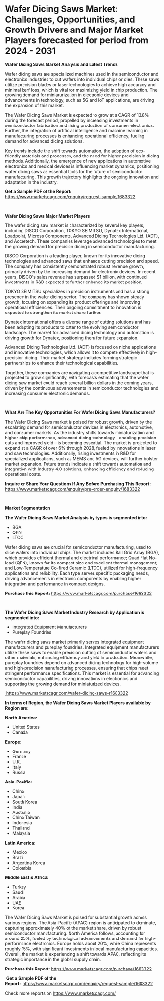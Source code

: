<p><h1>Wafer Dicing Saws Market: Challenges, Opportunities, and Growth Drivers and Major Market Players forecasted for period from 2024 - 2031</h1></p><p><strong>Wafer Dicing Saws Market Analysis and Latest Trends</strong></p>
<p><p>Wafer dicing saws are specialized machines used in the semiconductor and electronics industries to cut wafers into individual chips or dies. These saws utilize precision blades or laser technologies to achieve high accuracy and minimal kerf loss, which is vital for maximizing yield in chip production. The growing demand for miniaturization in electronic devices and advancements in technology, such as 5G and IoT applications, are driving the expansion of this market.</p><p>The Wafer Dicing Saws Market is expected to grow at a CAGR of 13.8% during the forecast period, propelled by increasing investments in semiconductor fabrication and rising production of consumer electronics. Further, the integration of artificial intelligence and machine learning in manufacturing processes is enhancing operational efficiency, fueling demand for advanced dicing solutions.</p><p>Key trends include the shift towards automation, the adoption of eco-friendly materials and processes, and the need for higher precision in dicing methods. Additionally, the emergence of new applications in automotive electronics and medical devices is influencing market dynamics, positioning wafer dicing saws as essential tools for the future of semiconductor manufacturing. This growth trajectory highlights the ongoing innovation and adaptation in the industry.</p></p>
<p><strong>Get a Sample PDF of the Report:&nbsp;</strong> <a href="https://www.marketscagr.com/enquiry/request-sample/1683322?utm_campaign=1848&utm_medium=2&utm_source=Github&utm_content=ia&utm_term=30122024&utm_id=wafer-dicing-saws">https://www.marketscagr.com/enquiry/request-sample/1683322</a></p>
<p>&nbsp;</p>
<p><strong>Wafer Dicing Saws Major Market Players</strong></p>
<p><p>The wafer dicing saw market is characterized by several key players, including DISCO Corporation, TOKYO SEIMITSU, Dynatex International, Loadpoint, Micross Components, Advanced Dicing Technologies Ltd. (ADT), and Accretech. These companies leverage advanced technologies to meet the growing demand for precision dicing in semiconductor manufacturing.</p><p>DISCO Corporation is a leading player, known for its innovative dicing technologies and advanced saws that enhance cutting precision and speed. The company has consistently demonstrated robust revenue growth, primarily driven by the increasing demand for electronic devices. In recent years, DISCO's sales revenue has surpassed $1 billion, with continued investments in R&D expected to further enhance its market position.</p><p>TOKYO SEIMITSU specializes in precision instruments and has a strong presence in the wafer dicing sector. The company has shown steady growth, focusing on expanding its product offerings and improving operational efficiencies. Their ongoing commitment to innovation is expected to strengthen its market share further.</p><p>Dynatex International offers a diverse range of cutting solutions and has been adapting its products to cater to the evolving semiconductor landscape. The market for advanced dicing technology and automation is driving growth for Dynatex, positioning them for future expansion.</p><p>Advanced Dicing Technologies Ltd. (ADT) is focused on niche applications and innovative technologies, which allows it to compete effectively in high-precision dicing. Their market strategy includes forming strategic partnerships to enhance their technological capabilities.</p><p>Together, these companies are navigating a competitive landscape that is projected to grow significantly, with forecasts estimating that the wafer dicing saw market could reach several billion dollars in the coming years, driven by the continuous advancements in semiconductor technologies and increasing consumer electronic demands.</p></p>
<p>&nbsp;</p>
<p><strong>What Are The Key Opportunities For Wafer Dicing Saws Manufacturers?</strong></p>
<p><p>The Wafer Dicing Saws market is poised for robust growth, driven by the escalating demand for semiconductor devices in electronics, automotive, and consumer markets. As the industry shifts towards miniaturization and higher chip performance, advanced dicing technology—enabling precision cuts and improved yield—is becoming essential. The market is projected to expand at a CAGR of over 6% through 2028, fueled by innovations in laser and saw technologies. Additionally, rising investments in R&D for specialized applications, such as MEMS and 5G devices, will further bolster market expansion. Future trends indicate a shift towards automation and integration with Industry 4.0 solutions, enhancing efficiency and reducing operational costs.</p></p>
<p><strong>Inquire or Share Your Questions If Any Before Purchasing This Report:</strong> <a href="https://www.marketscagr.com/enquiry/pre-order-enquiry/1683322?utm_campaign=1848&utm_medium=2&utm_source=Github&utm_content=ia&utm_term=30122024&utm_id=wafer-dicing-saws">https://www.marketscagr.com/enquiry/pre-order-enquiry/1683322</a></p>
<p>&nbsp;</p>
<p><strong>Market Segmentation</strong></p>
<p><strong>The Wafer Dicing Saws Market Analysis by types is segmented into:</strong></p>
<p><ul><li>BGA</li><li>QFN</li><li>LTCC</li></ul></p>
<p><p>Wafer dicing saws are crucial for semiconductor manufacturing, used to slice wafers into individual chips. The market includes Ball Grid Array (BGA), which provides efficient thermal and electrical performance; Quad Flat No-lead (QFN), known for its compact size and excellent thermal management; and Low-Temperature Co-fired Ceramic (LTCC), utilized for high-frequency applications and reliability. Each type serves specific packaging needs, driving advancements in electronic components by enabling higher integration and performance in compact designs.</p></p>
<p><strong>Purchase this Report:&nbsp;</strong><a href="https://www.marketscagr.com/purchase/1683322?utm_campaign=1848&utm_medium=2&utm_source=Github&utm_content=ia&utm_term=30122024&utm_id=wafer-dicing-saws">https://www.marketscagr.com/purchase/1683322</a></p>
<p>&nbsp;</p>
<p><strong>The Wafer Dicing Saws Market Industry Research by Application is segmented into:</strong></p>
<p><ul><li>Integrated Equipment Manufacturers</li><li>Pureplay Foundries</li></ul></p>
<p><p>The wafer dicing saws market primarily serves integrated equipment manufacturers and pureplay foundries. Integrated equipment manufacturers utilize these saws to enable precision cutting of semiconductor wafers and other materials, enhancing efficiency and yield in production. Meanwhile, pureplay foundries depend on advanced dicing technology for high-volume and high-precision manufacturing processes, ensuring that chips meet stringent performance specifications. This market is essential for advancing semiconductor capabilities, driving innovations in electronics and supporting the growing demand for miniaturized devices.</p></p>
<p><a href="https://www.marketscagr.com/wafer-dicing-saws-r1683322?utm_campaign=1848&utm_medium=2&utm_source=Github&utm_content=ia&utm_term=30122024&utm_id=wafer-dicing-saws">&nbsp;https://www.marketscagr.com/wafer-dicing-saws-r1683322</a></p>
<p><strong>In terms of Region, the Wafer Dicing Saws Market Players available by Region are:</strong></p>
<p>
    <p> <strong> North America: </strong>
        <ul>
            <li>United States</li>
            <li>Canada</li>
        </ul>
        </p> 
    <p> <strong> Europe: </strong>
        <ul>
            <li>Germany</li>
            <li>France</li>
            <li>U.K.</li>
            <li>Italy</li>
            <li>Russia</li>
        </ul>
        </p> 
    <p> <strong> Asia-Pacific: </strong>
        <ul>
            <li>China</li>
            <li>Japan</li>
            <li>South Korea</li>
            <li>India</li>
            <li>Australia</li>
            <li>China Taiwan</li>
            <li>Indonesia</li>
            <li>Thailand</li>
            <li>Malaysia</li>
        </ul>
        </p> 
    <p> <strong> Latin America: </strong>
        <ul>
            <li>Mexico</li>
            <li>Brazil</li>
            <li>Argentina Korea</li>
            <li>Colombia</li>
        </ul>
        </p> 
    <p> <strong> Middle East & Africa: </strong>
        <ul>
            <li>Turkey</li>
            <li>Saudi</li>
            <li>Arabia</li>
            <li>UAE</li>
            <li>Korea</li>
        </ul>
    </p>
    </p>
<p><p>The Wafer Dicing Saws Market is poised for substantial growth across various regions. The Asia-Pacific (APAC) region is anticipated to dominate, capturing approximately 40% of the market share, driven by robust semiconductor manufacturing. North America follows, accounting for around 25%, fueled by technological advancements and demand for high-performance electronics. Europe holds about 20%, while China represents roughly 15%, with significant investments in local manufacturing capacities. Overall, the market is experiencing a shift towards APAC, reflecting its strategic importance in the global supply chain.</p></p>
<p><strong>Purchase this Report: </strong><a href="https://www.marketscagr.com/purchase/1683322?utm_campaign=1848&utm_medium=2&utm_source=Github&utm_content=ia&utm_term=30122024&utm_id=wafer-dicing-saws">https://www.marketscagr.com/purchase/1683322</a></p>
<p>&nbsp;<strong>Get a Sample PDF of the Report:&nbsp;&nbsp;</strong><a href="https://www.marketscagr.com/enquiry/request-sample/1683322?utm_campaign=1848&utm_medium=2&utm_source=Github&utm_content=ia&utm_term=30122024&utm_id=wafer-dicing-saws">https://www.marketscagr.com/enquiry/request-sample/1683322</a></p>
<p><strong></strong></p>
<p>Check more reports on <a href="https://www.marketscagr.com/?utm_campaign=1848&utm_medium=2&utm_source=Github&utm_content=ia&utm_term=30122024&utm_id=wafer-dicing-saws">https://www.marketscagr.com/</a></p>